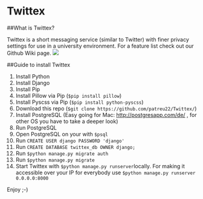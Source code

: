 # Twittex 

##What is Twittex?

Twittex is a short messaging service (similar to Twitter) with finer privacy settings for use in a university environment. For a feature list check out our Github Wiki page.
<img src="https://cloud.githubusercontent.com/assets/11362357/8591885/8a5f930e-262b-11e5-8d19-e56cc82e9ef8.png"></img>

##Guide to install Twittex

1. Install Python
2. Install Django
3. Install Pip
4. Install Pillow via Pip (`$pip install pillow`)
5. Install Pyscss via Pip (`$pip install python-pyscss`)
6. Download this repo (`$git clone https://github.com/patreu22/Twittex/`)
7. Install PostgreSQL (Easy going for Mac: http://postgresapp.com/de/ , for other OS you have to take a deeper look)
8. Run PostgreSQL
9. Open PostgreSQL on your with `$psql`
10. Run `CREATE USER django PASSWORD 'django'`
11. Run `CREATE DATABASE twittex_db OWNER django;`
12. Run `$python manage.py migrate auth`
13. Run `$python manage.py migrate`
14. Start Twittex with `$python manage.py runserver`locally. For making it accessible over your IP for everybody use `$python manage.py runserver 0.0.0.0:8000`


	
  
Enjoy ;-)  
  
  
